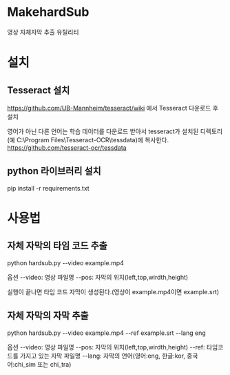 # MakehardSub
영상 자체자막 추출 유틸리티

# 설치
## Tesseract 설치
https://github.com/UB-Mannheim/tesseract/wiki 에서 Tesseract 다운로드 후 설치

영어가 아닌 다른 언어는 학습 데이터를 다운로드 받아서 
tesseract가 설치된 디렉토리(예 C:\Program Files\Tesseract-OCR\tessdata)에 복사한다.
https://github.com/tesseract-ocr/tessdata

## python 라이브러리 설치
pip install -r requirements.txt

# 사용법
## 자체 자막의 타임 코드 추출
python hardsub.py --video example.mp4
 
옵션
--video: 영상 파일명
--pos: 자막의 위치(left,top,wirdth,height)

실행이 끝나면 타임 코드 자막이 생성된다.(영상이 example.mp4이면 example.srt)

## 자체 자막의 자막 추출
python hardsub.py --video example.mp4 --ref example.srt --lang eng

옵션
--video: 영상 파일명
--pos: 자막의 위치(left,top,wirdth,height)
--ref: 타임코드를 가지고 있는 자막 파일명
--lang: 자막의 언어(영어:eng, 한글:kor, 중국어:chi_sim 또는 chi_tra)